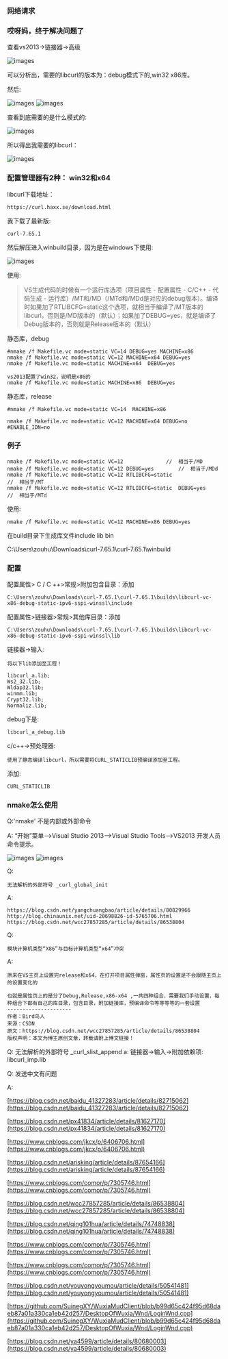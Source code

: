 ### 网络请求


### 哎呀妈，终于解决问题了

查看vs2013->链接器->高级

![images](11.png)

可以分析出，需要的libcurl的版本为：debug模式下的,win32 x86库。


然后:

![images](12.png)
![images](13.png)


查看到底需要的是什么模式的:

![images](14.png)


所以得出我需要的libcurl：

![images](15.png)




### 配置管理器有2种： win32和x64


libcurl下载地址：

	https://curl.haxx.se/download.html


我下载了最新版:

	curl-7.65.1


然后解压进入winbuild目录，因为是在windows下使用:

![images](7.png)


使用:

>VS生成代码的时候有一个运行库选项（项目属性 - 配置属性 - C/C++ - 代码生成 - 运行库）/MT和/MD（/MTd和/MDd是对应的debug版本）。编译时如果加了RTLIBCFG=static这个选项，就相当于编译了/MT版本的libcurl，否则是/MD版本的（默认）；如果加了DEBUG=yes，就是编译了Debug版本的，否则就是Release版本的（默认）


静态库，debug

	#nmake /f Makefile.vc mode=static VC=14 DEBUG=yes MACHINE=x86
	nmake /f Makefile.vc mode=static VC=12 MACHINE=x64 DEBUG=yes
	nmake /f Makefile.vc mode=static MACHINE=x64  DEBUG=yes

	vs2013配置了win32，说明是x86的
	nmake /f Makefile.vc mode=static MACHINE=x86  DEBUG=yes

静态库，release

	#nmake /f Makefile.vc mode=static VC=14  MACHINE=x86

	nmake /f Makefile.vc mode=static VC=12 MACHINE=x64 DEBUG=no
	#ENABLE_IDN=no


### 例子

	nmake /f Makefile.vc mode=static VC=12              //  相当于/MD
	nmake /f Makefile.vc mode=static VC=12 DEBUG=yes        //  相当于/MDd
	nmake /f Makefile.vc mode=static VC=12 RTLIBCFG=static               //  相当于/MT
	nmake /f Makefile.vc mode=static VC=12 RTLIBCFG=static  DEBUG=yes       //  相当于/MTd


使用:

	nmake /f Makefile.vc mode=static VC=12 MACHINE=x86 DEBUG=yes 



在build目录下生成库文件include lib bin


C:\Users\zouhu\Downloads\curl-7.65.1\curl-7.65.1\winbuild



### 配置


配置属性> C / C ++>常规>附加包含目录：添加

	C:\Users\zouhu\Downloads\curl-7.65.1\curl-7.65.1\builds\libcurl-vc-x86-debug-static-ipv6-sspi-winssl\include


配置属性>链接器>常规>其他库目录：添加

	C:\Users\zouhu\Downloads\curl-7.65.1\curl-7.65.1\builds\libcurl-vc-x86-debug-static-ipv6-sspi-winssl\lib


链接器->输入:

	将以下lib添加至工程！

	libcurl_a.lib;
	Ws2_32.lib;
	Wldap32.lib;
	winmm.lib;
	Crypt32.lib;
	Normaliz.lib;

debug下是:

	libcurl_a_debug.lib



c/c++->预处理器:

	使用了静态编译libcurl，所以需要将CURL_STATICLIB预编译添加至工程。

添加:

	CURL_STATICLIB


### nmake怎么使用


Q:'nmake' 不是内部或外部命令

A:
	“开始”菜单——>Visual Studio 2013——>Visual Studio Tools——>VS2013 开发人员命令提示。
	
![images](8.png)
![images](9.png)



Q:

	无法解析的外部符号 _curl_global_init

A:

	https://blog.csdn.net/yangchuangbao/article/details/80829966
	http://blog.chinaunix.net/uid-20698826-id-5765706.html
	https://blog.csdn.net/wcc27857285/article/details/86538804

Q:

	模块计算机类型“X86”与目标计算机类型“x64”冲突

A:

	原来在VS主页上设置完release和x64，在打开项目属性弹窗，属性页的设置是不会跟随主页上的设置变化的

	也就是属性页上的是分了Debug,Release,x86-x64 ,一共四种组合，需要我们手动设置，每种组合下都有自己的库目录，包含目录，附加链接库，预编译命令等等等等的一套设置
	--------------------- 
	作者：Bird鸟人 
	来源：CSDN 
	原文：https://blog.csdn.net/wcc27857285/article/details/86538804 
	版权声明：本文为博主原创文章，转载请附上博文链接！


Q:
	无法解析的外部符号 _curl_slist_append
a:
	链接器->输入->附加依赖项:
	libcurl_imp.lib



Q: 发送中文有问题


A:

	


[https://blog.csdn.net/baidu_41327283/article/details/82715062](https://blog.csdn.net/baidu_41327283/article/details/82715062)

[https://blog.csdn.net/px41834/article/details/81627170](https://blog.csdn.net/px41834/article/details/81627170)

[https://www.cnblogs.com/jkcx/p/6406706.html](https://www.cnblogs.com/jkcx/p/6406706.html)

[https://blog.csdn.net/arisking/article/details/87654166](https://blog.csdn.net/arisking/article/details/87654166)


[https://www.cnblogs.com/comor/p/7305746.html](https://www.cnblogs.com/comor/p/7305746.html)

[https://blog.csdn.net/wcc27857285/article/details/86538804](https://blog.csdn.net/wcc27857285/article/details/86538804)

[https://blog.csdn.net/qing101hua/article/details/74748838](https://blog.csdn.net/qing101hua/article/details/74748838)

[https://www.cnblogs.com/comor/p/7305746.html](https://www.cnblogs.com/comor/p/7305746.html)

[https://www.cnblogs.com/comor/p/7305746.html](https://www.cnblogs.com/comor/p/7305746.html)

[https://blog.csdn.net/youyongyoumou/article/details/50541481](https://blog.csdn.net/youyongyoumou/article/details/50541481)

[https://github.com/SuinegXY/WuxiaMudClient/blob/b99d65c424f95d68daeb87a01a330ca1eb42d257/DesktopOfWuxia/Wnd/LoginWnd.cpp](https://github.com/SuinegXY/WuxiaMudClient/blob/b99d65c424f95d68daeb87a01a330ca1eb42d257/DesktopOfWuxia/Wnd/LoginWnd.cpp)

[https://blog.csdn.net/ya4599/article/details/80680003](https://blog.csdn.net/ya4599/article/details/80680003)
